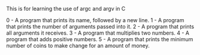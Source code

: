 This is for learning the use of argc and argv in C

0 - A program that prints its name, followed by a new line.
1 - A program that prints the number of arguments passed into it.
2 - A program that prints all arguments it receives.
3 - A program that multiplies two numbers.
4 - A program that adds positive numbers.
5 - A program that prints the minimum number of coins to make change for an amount of money.

